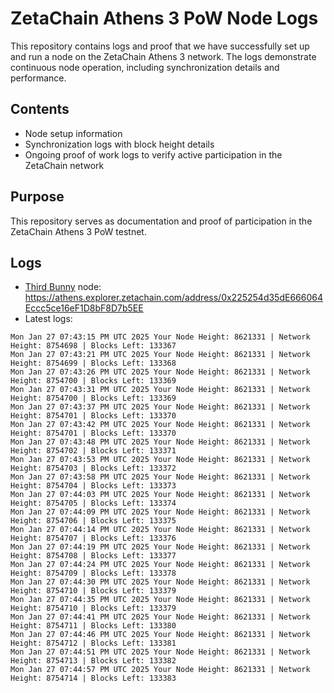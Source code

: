 # ZetaChain Athens 3 PoW Node Logs
This repository contains logs and proof that we have successfully set up and run a node on the ZetaChain Athens 3 network. The logs demonstrate continuous node operation, including synchronization details and performance.

## Contents
- Node setup information
- Synchronization logs with block height details
- Ongoing proof of work logs to verify active participation in the ZetaChain network

## Purpose
This repository serves as documentation and proof of participation in the ZetaChain Athens 3 PoW testnet.

## Logs

- [Third Bunny](https://thirdbunny.xyz/) node: https://athens.explorer.zetachain.com/address/0x225254d35dE666064Eccc5ce16eF1D8bF8D7b5EE
- Latest logs:
```
Mon Jan 27 07:43:15 PM UTC 2025 Your Node Height: 8621331 | Network Height: 8754698 | Blocks Left: 133367
Mon Jan 27 07:43:21 PM UTC 2025 Your Node Height: 8621331 | Network Height: 8754699 | Blocks Left: 133368
Mon Jan 27 07:43:26 PM UTC 2025 Your Node Height: 8621331 | Network Height: 8754700 | Blocks Left: 133369
Mon Jan 27 07:43:31 PM UTC 2025 Your Node Height: 8621331 | Network Height: 8754700 | Blocks Left: 133369
Mon Jan 27 07:43:37 PM UTC 2025 Your Node Height: 8621331 | Network Height: 8754701 | Blocks Left: 133370
Mon Jan 27 07:43:42 PM UTC 2025 Your Node Height: 8621331 | Network Height: 8754701 | Blocks Left: 133370
Mon Jan 27 07:43:48 PM UTC 2025 Your Node Height: 8621331 | Network Height: 8754702 | Blocks Left: 133371
Mon Jan 27 07:43:53 PM UTC 2025 Your Node Height: 8621331 | Network Height: 8754703 | Blocks Left: 133372
Mon Jan 27 07:43:58 PM UTC 2025 Your Node Height: 8621331 | Network Height: 8754704 | Blocks Left: 133373
Mon Jan 27 07:44:03 PM UTC 2025 Your Node Height: 8621331 | Network Height: 8754705 | Blocks Left: 133374
Mon Jan 27 07:44:09 PM UTC 2025 Your Node Height: 8621331 | Network Height: 8754706 | Blocks Left: 133375
Mon Jan 27 07:44:14 PM UTC 2025 Your Node Height: 8621331 | Network Height: 8754707 | Blocks Left: 133376
Mon Jan 27 07:44:19 PM UTC 2025 Your Node Height: 8621331 | Network Height: 8754708 | Blocks Left: 133377
Mon Jan 27 07:44:24 PM UTC 2025 Your Node Height: 8621331 | Network Height: 8754709 | Blocks Left: 133378
Mon Jan 27 07:44:30 PM UTC 2025 Your Node Height: 8621331 | Network Height: 8754710 | Blocks Left: 133379
Mon Jan 27 07:44:35 PM UTC 2025 Your Node Height: 8621331 | Network Height: 8754710 | Blocks Left: 133379
Mon Jan 27 07:44:41 PM UTC 2025 Your Node Height: 8621331 | Network Height: 8754711 | Blocks Left: 133380
Mon Jan 27 07:44:46 PM UTC 2025 Your Node Height: 8621331 | Network Height: 8754712 | Blocks Left: 133381
Mon Jan 27 07:44:51 PM UTC 2025 Your Node Height: 8621331 | Network Height: 8754713 | Blocks Left: 133382
Mon Jan 27 07:44:57 PM UTC 2025 Your Node Height: 8621331 | Network Height: 8754714 | Blocks Left: 133383
```
